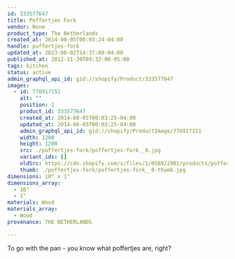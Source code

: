 ```yaml
---
id: 333577647
title: Poffertjes Fork
vendor: None
product_type: The Netherlands
created_at: 2014-08-05T00:03:24-04:00
handle: poffertjes-fork
updated_at: 2023-08-02T14:37:09-04:00
published_at: 2012-11-30T09:32:00-05:00
tags: kitchen
status: active
admin_graphql_api_id: gid://shopify/Product/333577647
images:
  - id: 776917151
    alt: ""
    position: 1
    product_id: 333577647
    created_at: 2014-08-05T00:03:25-04:00
    updated_at: 2014-08-05T00:03:25-04:00
    admin_graphql_api_id: gid://shopify/ProductImage/776917151
    width: 1200
    height: 1200
    src: ./poffertjes-fork/poffertjes-fork__0.jpg
    variant_ids: []
    oldSrc: https://cdn.shopify.com/s/files/1/0589/2901/products/poffertjes_forks.jpeg?v=1407211405
    thumb: ./poffertjes-fork/poffertjes-fork__0-thumb.jpg
dimensions: 10" x 1"
dimensions_array:
  - 10"
  - 1"
materials: Wood
materials_array:
  - Wood
provenance: THE NETHERLANDS

---
```


To go with the pan - you know what poffertjes are, right?